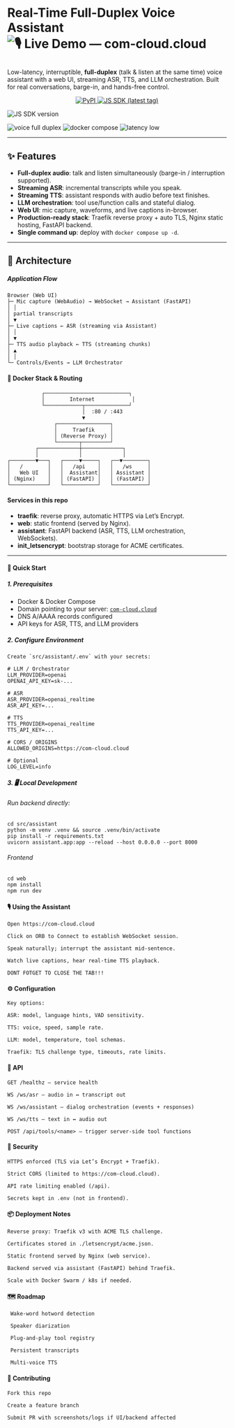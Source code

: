 # Real-Time Full-Duplex Voice Assistant <img alt="🎙️ Live Demo — com-cloud.cloud" src="https://img.shields.io/badge/%F0%9F%8E%99%EF%B8%8F%20Live%20Demo-com--cloud.cloud-orange?style=for-the-badge"/> </p>

Low-latency, interruptible, **full-duplex** (talk & listen at the same time) voice assistant with a web UI, streaming ASR, TTS, and LLM orchestration. Built for real conversations, barge-in, and hands-free control.

<p align="center">
  <!-- PyPI badge (Python) -->
  <a href="https://pypi.org/project/full-duplex-assistant/">
    <img alt="PyPI"
         src="https://img.shields.io/pypi/v/full-duplex-assistant.svg?logo=pypi&label=PyPI">
  </a>

  <!-- Latest JS tag badge (shows latest js-v* tag) -->
  <a href="https://github.com/leo007-htun/full_duplex_assistant/releases">
    <img alt="JS SDK (latest tag)"
         src="https://img.shields.io/github/v/tag/leo007-htun/full_duplex_assistant?label=JS%20SDK&filter=js-v%2A">
  </a>

  <!-- JS package.json version from sdk-js/ (reads file from repo) -->
  <img alt="JS SDK version"
       src="https://img.shields.io/github/package-json/v/leo007-htun/full_duplex_assistant?filename=sdk-js/package.json&label=SDK%20version">

  <img alt="voice full duplex" src="https://img.shields.io/badge/voice-full--duplex-4A90E2">
  <img alt="docker compose" src="https://img.shields.io/badge/docker-compose-0db7ed?logo=docker&logoColor=white">
  <img alt="latency low" src="https://img.shields.io/badge/latency-low-brightgreen">
</p>

---

## ✨ Features

- **Full-duplex audio**: talk and listen simultaneously (barge-in / interruption supported).
- **Streaming ASR**: incremental transcripts while you speak.
- **Streaming TTS**: assistant responds with audio before text finishes.
- **LLM orchestration**: tool use/function calls and stateful dialog.
- **Web UI**: mic capture, waveforms, and live captions in-browser.
- **Production-ready stack**: Traefik reverse proxy + auto TLS, Nginx static hosting, FastAPI backend.
- **Single command up**: deploy with `docker compose up -d`.

---

## 🧭 Architecture

##### Application Flow

    Browser (Web UI)
    ├─ Mic capture (WebAudio) → WebSocket → Assistant (FastAPI)
    │ │
    │ partial transcripts
    │ ▼
    ├─ Live captions ← ASR (streaming via Assistant)
    │ │
    │ ▼
    ├─ TTS audio playback ← TTS (streaming chunks)
    │ ▲
    │ │
    └─ Controls/Events → LLM Orchestrator

#### 🐋 Docker Stack & Routing

               ┌───────────────────────────┐
               │        Internet            │
               └────────────┬──────────────┘
                            │  :80 / :443
                            ▼
                   ┌─────────────────┐
                   │     Traefik     │
                   │ (Reverse Proxy) │
                   └───────┬─────────┘
             ┌─────────────┼─────────────┐
             │             │             │
    ┌────────▼───┐   ┌─────▼─────┐   ┌──▼────────┐
    │   /        │   │   /api    │   │   /ws     │
    │   Web UI   │   │  Assistant│   │ Assistant │
    │ (Nginx)    │   │ (FastAPI) │   │ (FastAPI) │
    └────────────┘   └───────────┘   └───────────┘

  
#### Services in this repo

- **traefik**: reverse proxy, automatic HTTPS via Let’s Encrypt.
- **web**: static frontend (served by Nginx).
- **assistant**: FastAPI backend (ASR, TTS, LLM orchestration, WebSockets).
- **init_letsencrypt**: bootstrap storage for ACME certificates.

---

#### 🚀 Quick Start

##### 1. Prerequisites
- Docker & Docker Compose
- Domain pointing to your server: [`com-cloud.cloud`](https://com-cloud.cloud)
- DNS A/AAAA records configured
- API keys for ASR, TTS, and LLM providers

##### 2. Configure Environment

    Create `src/assistant/.env` with your secrets:

    # LLM / Orchestrator
    LLM_PROVIDER=openai
    OPENAI_API_KEY=sk-...
    
    # ASR
    ASR_PROVIDER=openai_realtime
    ASR_API_KEY=...
    
    # TTS
    TTS_PROVIDER=openai_realtime
    TTS_API_KEY=...
    
    # CORS / ORIGINS
    ALLOWED_ORIGINS=https://com-cloud.cloud
    
    # Optional
    LOG_LEVEL=info


##### 3. 🖥️ Local Development

###### Run backend directly:

    cd src/assistant
    python -m venv .venv && source .venv/bin/activate
    pip install -r requirements.txt
    uvicorn assistant.app:app --reload --host 0.0.0.0 --port 8000

###### Frontend
    cd web
    npm install
    npm run dev

#### 🎙️ Using the Assistant

    Open https://com-cloud.cloud
    
    Click on ORB to Connect to establish WebSocket session.
    
    Speak naturally; interrupt the assistant mid-sentence.
    
    Watch live captions, hear real-time TTS playback.
    
    DONT FOTGET TO CLOSE THE TAB!!!

#### ⚙️ Configuration

    Key options:
    
    ASR: model, language hints, VAD sensitivity.
    
    TTS: voice, speed, sample rate.
    
    LLM: model, temperature, tool schemas.
    
    Traefik: TLS challenge type, timeouts, rate limits.

#### 🔌 API

    GET /healthz – service health
    
    WS /ws/asr – audio in ↔ transcript out
    
    WS /ws/assistant – dialog orchestration (events + responses)
    
    WS /ws/tts – text in ↔ audio out
    
    POST /api/tools/<name> – trigger server-side tool functions

#### 🔐 Security

    HTTPS enforced (TLS via Let’s Encrypt + Traefik).
    
    Strict CORS (limited to https://com-cloud.cloud).
    
    API rate limiting enabled (/api).
    
    Secrets kept in .env (not in frontend).

#### 📦 Deployment Notes

    Reverse proxy: Traefik v3 with ACME TLS challenge.
    
    Certificates stored in ./letsencrypt/acme.json.
    
    Static frontend served by Nginx (web service).
    
    Backend served via assistant (FastAPI) behind Traefik.
    
    Scale with Docker Swarm / k8s if needed.

#### 🗺️ Roadmap

     Wake-word hotword detection
    
     Speaker diarization
    
     Plug-and-play tool registry
    
     Persistent transcripts
    
     Multi-voice TTS

#### 🤝 Contributing

    Fork this repo
    
    Create a feature branch
    
    Submit PR with screenshots/logs if UI/backend affected

